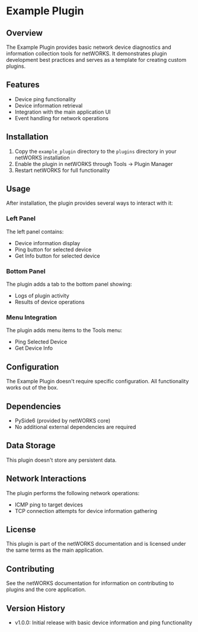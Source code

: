 # Example Plugin

## Overview
The Example Plugin provides basic network device diagnostics and information collection tools for netWORKS. It demonstrates plugin development best practices and serves as a template for creating custom plugins.

## Features
- Device ping functionality
- Device information retrieval
- Integration with the main application UI
- Event handling for network operations

## Installation
1. Copy the `example_plugin` directory to the `plugins` directory in your netWORKS installation
2. Enable the plugin in netWORKS through Tools -> Plugin Manager
3. Restart netWORKS for full functionality

## Usage
After installation, the plugin provides several ways to interact with it:

### Left Panel
The left panel contains:
- Device information display
- Ping button for selected device
- Get Info button for selected device

### Bottom Panel
The plugin adds a tab to the bottom panel showing:
- Logs of plugin activity
- Results of device operations

### Menu Integration
The plugin adds menu items to the Tools menu:
- Ping Selected Device
- Get Device Info

## Configuration
The Example Plugin doesn't require specific configuration. All functionality works out of the box.

## Dependencies
- PySide6 (provided by netWORKS core)
- No additional external dependencies are required

## Data Storage
This plugin doesn't store any persistent data.

## Network Interactions
The plugin performs the following network operations:
- ICMP ping to target devices
- TCP connection attempts for device information gathering

## License
This plugin is part of the netWORKS documentation and is licensed under the same terms as the main application.

## Contributing
See the netWORKS documentation for information on contributing to plugins and the core application.

## Version History
- v1.0.0: Initial release with basic device information and ping functionality 